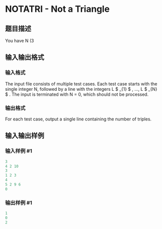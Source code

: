 # NOTATRI - Not a Triangle

## 题目描述

You have N (3

## 输入输出格式

### 输入格式

The input file consists of multiple test cases. Each test case starts with the single integer N, followed by a line with the integers L $ _{1} $ , ..., L $ _{N} $ . The input is terminated with N = 0, which should not be processed.

### 输出格式

For each test case, output a single line containing the number of triples.

## 输入输出样例

### 输入样例 #1

```cpp
3
4 2 10
3
1 2 3
4
5 2 9 6
0
```


### 输出样例 #1

```cpp
1
0
2
```


